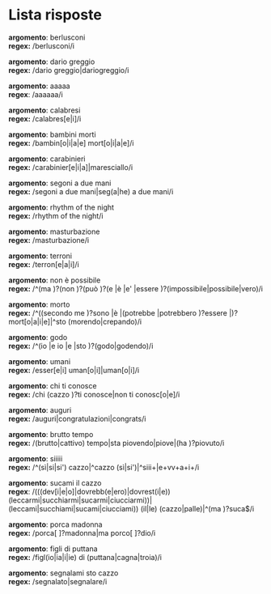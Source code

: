 # Lista risposte

**argomento**: berlusconi  
**regex:** /berlusconi/i

**argomento**: dario greggio  
**regex:** /dario greggio|dariogreggio/i

**argomento**: aaaaa  
**regex**: /aaaaaa/i

**argomento**: calabresi  
**regex:** /calabres[e|i]/i

**argomento**: bambini morti  
**regex:** /bambin[o|i|a|e] mort[o|i|a|e]/i

**argomento**: carabinieri  
**regex:** /carabinier[e|i|a]|maresciallo/i

**argomento**: segoni a due mani  
**regex:** /segoni a due mani|seg(a|he) a due mani/i

**argomento**: rhythm of the night  
**regex:** /rhythm of the night/i

**argomento**: masturbazione  
**regex:** /masturbazione/i

**argomento**: terroni  
**regex:** /terron[e|a|i]/i

**argomento**: non è possibile  
**regex:** /^(ma )?(non )?(può )?(e |è |e' |essere )?(impossibile|possibile|vero)/i

**argomento**: morto  
**regex:** /^((secondo me )?sono |è |(potrebbe |potrebbero )?essere |)?mort[o|a|i|e]|^sto (morendo|crepando)/i

**argomento**: godo  
**regex:** /^(io |e io |e |sto )?(godo|godendo)/i

**argomento**: umani  
**regex:** /esser[e|i] uman[o|i]|uman[o|i]/i

**argomento**: chi ti conosce  
**regex:** /chi (cazzo )?ti conosce|non ti conosc[o|e]/i

**argomento**: auguri  
**regex:** /auguri|congratulazioni|congrats/i


**argomento**: brutto tempo  
**regex:** /(brutto|cattivo) tempo|sta piovendo|piove|(ha )?piovuto/i

**argomento**: siiiii  
**regex:** /^(sì|si|si') cazzo|^cazzo (sì|si')|^siii+|e+vv+a+i+/i

**argomento**: sucami il cazzo  
**regex**: /(((dev[i|e|o]|dovrebb(e|ero)|dovrest(i|e)) (leccarmi|succhiarmi|sucarmi|ciucciarmi))|(leccami|succhiami|sucami|ciucciami)) (il|le) (cazzo|palle)|^(ma )?suca$/i

**argomento**: porca madonna  
**regex:** /porca[ ]?madonna|ma porco[ ]?dio/i

**argomento**: figli di puttana  
**regex:** /figl(io|ia|i|ie) di (puttana|cagna|troia)/i

**argomento**: segnalami sto cazzo  
**regex:** /segnalato|segnalare/i

